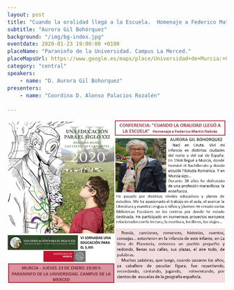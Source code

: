 ```yaml
---
layout: post
title: "Cuando la oralidad llegó a la Escuela.  Homenaje a Federico Matín Nebrás"
subtitle: "Aurora Gil Bohórquez"
background: "/img/bg-index.jpg"
eventdate: 2020-01-23 19:00:00 +0100
placeName: "Paraninfo de la Universidad. Campus La Merced."
placeMapsUrl: https://www.google.es/maps/place/Universidad+de+Murcia:+Campus+de+la+Merced/@37.9879088,-1.1281121,17z/data=!3m1!4b1!4m5!3m4!1s0xd6382053e745fa7:0x6673834210068e48!8m2!3d37.9879046!4d-1.1259234
category: "central"
speakers:
    - name: "D. Aurora Gil Bohorquez"
presenters:
    - name: "Coordina D. Alonso Palacios Rozalén"
   
---
```


![cartel](/img/posts/auroramurcia.png)
